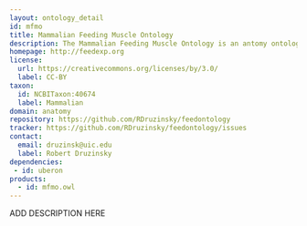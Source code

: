 ```yaml
---
layout: ontology_detail
id: mfmo
title: Mammalian Feeding Muscle Ontology
description: The Mammalian Feeding Muscle Ontology is an antomy ontology for the muscles of the head and neck that participate in feeding, swallowing, and other oral-pharyngeal behaviors.
homepage: http://feedexp.org
license:
  url: https://creativecommons.org/licenses/by/3.0/
  label: CC-BY
taxon:
  id: NCBITaxon:40674
  label: Mammalian
domain: anatomy
repository: https://github.com/RDruzinsky/feedontology
tracker: https://github.com/RDruzinsky/feedontology/issues
contact:
  email: druzinsk@uic.edu
  label: Robert Druzinsky
dependencies:
 - id: uberon
products:
  - id: mfmo.owl
---
```


ADD DESCRIPTION HERE
